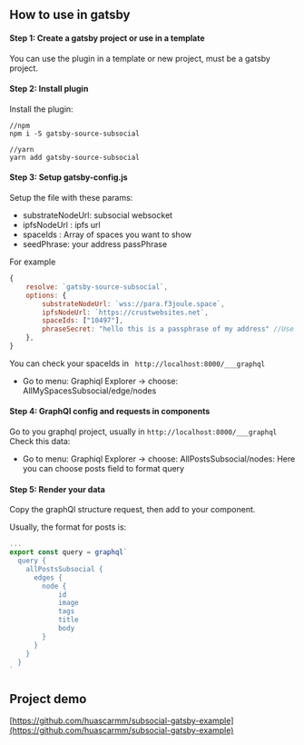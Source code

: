 ## **How to use in gatsby**

#### Step 1: Create a gatsby project or use in a template

You can use the plugin in a template or new project, must be a gatsby project.

#### Step 2: Install plugin

Install the plugin:

```
//npm
npm i -S gatsby-source-subsocial

//yarn
yarn add gatsby-source-subsocial
```

#### Step 3: Setup gatsby-config.js

Setup the file with these params:

- substrateNodeUrl: subsocial websocket
- ipfsNodeUrl : ipfs url
- spaceIds : Array of spaces you want to show
- seedPhrase: your address passPhrase

For example

```js
{
    resolve: `gatsby-source-subsocial`,
    options: {
        substrateNodeUrl: `wss://para.f3joule.space`,
        ipfsNodeUrl: `https://crustwebsites.net`,
        spaceIds: ["10497"],
        phraseSecret: "hello this is a passphrase of my address" //Use env vars process.env.PHRASE_SECRET
    },
}
```

You can check your spaceIds in ` http://localhost:8000/___graphql`

- Go to menu: Graphiql Explorer -> choose: AllMySpacesSubsocial/edge/nodes

#### Step 4: GraphQl config and requests in components

Go to you graphql project, usually in `http://localhost:8000/___graphql`
Check this data:

- Go to menu: Graphiql Explorer -> choose: AllPostsSubsocial/nodes: Here you can choose posts field to format query

#### Step 5: Render your data

Copy the graphQl structure request, then add to your component.

Usually, the format for posts is:

```js
...
export const query = graphql`
  query {
    allPostsSubsocial {
      edges {
        node {
            id
            image
            tags
            title
            body
        }
      }
    }
  }
`
```

## Project demo

[https://github.com/huascarmm/subsocial-gatsby-example](https://github.com/huascarmm/subsocial-gatsby-example)

